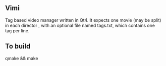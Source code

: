 Vimi
----

Tag based video manager written in Qt4.
It expects one movie (may be split) in each director , with an
optional file named tags.txt, which contains one tag per line.


To build
--------

qmake && make

